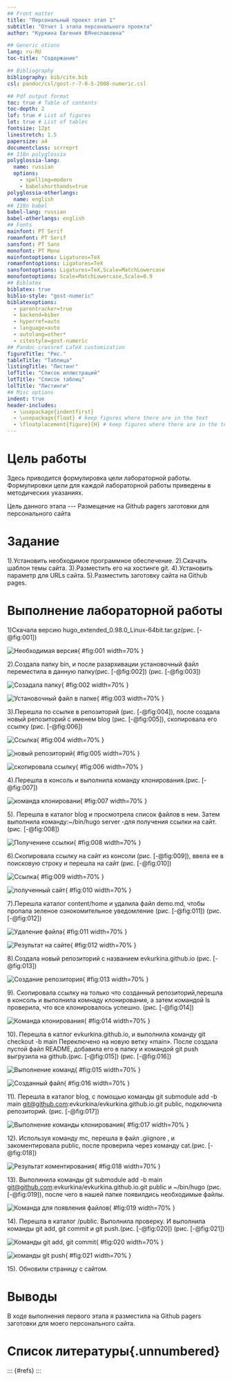 ```yaml
---
## Front matter
title: "Персональный проект этап 1"
subtitle: "Отчет 1 этапа персонального проекта"
author: "Куркина Евгения ВЯчеславовна"

## Generic otions
lang: ru-RU
toc-title: "Содержание"

## Bibliography
bibliography: bib/cite.bib
csl: pandoc/csl/gost-r-7-0-5-2008-numeric.csl

## Pdf output format
toc: true # Table of contents
toc-depth: 2
lof: true # List of figures
lot: true # List of tables
fontsize: 12pt
linestretch: 1.5
papersize: a4
documentclass: scrreprt
## I18n polyglossia
polyglossia-lang:
  name: russian
  options:
	- spelling=modern
	- babelshorthands=true
polyglossia-otherlangs:
  name: english
## I18n babel
babel-lang: russian
babel-otherlangs: english
## Fonts
mainfont: PT Serif
romanfont: PT Serif
sansfont: PT Sans
monofont: PT Mono
mainfontoptions: Ligatures=TeX
romanfontoptions: Ligatures=TeX
sansfontoptions: Ligatures=TeX,Scale=MatchLowercase
monofontoptions: Scale=MatchLowercase,Scale=0.9
## Biblatex
biblatex: true
biblio-style: "gost-numeric"
biblatexoptions:
  - parentracker=true
  - backend=biber
  - hyperref=auto
  - language=auto
  - autolang=other*
  - citestyle=gost-numeric
## Pandoc-crossref LaTeX customization
figureTitle: "Рис."
tableTitle: "Таблица"
listingTitle: "Листинг"
lofTitle: "Список иллюстраций"
lotTitle: "Список таблиц"
lolTitle: "Листинги"
## Misc options
indent: true
header-includes:
  - \usepackage{indentfirst}
  - \usepackage{float} # keep figures where there are in the text
  - \floatplacement{figure}{H} # keep figures where there are in the text
---
```


# Цель работы

Здесь приводится формулировка цели лабораторной работы. Формулировки
цели для каждой лабораторной работы приведены в методических
указаниях.

Цель данного этапа --- Размещение на Github pagers заготовки для персонального сайта

# Задание

1).Установить необходимое программное обеспечение.
2).Скачать шаблон темы сайта.
3).Разместить его на хостинге git.
4).Установить параметр для URLs сайта.
5).Разместить заготовку сайта на Github pages.


# Выполнение лабораторной работы

1)Скачала  версию hugo_extended_0.98.0_Linux-64bit.tar.gz(рис. [-@fig:001])

![Необходимая версия](image/Скрин1.png){ #fig:001 width=70% }

2).Создала папку bin, и после разархивации установочный файл переместила в данную папку(рис. [-@fig:002]) (рис. [-@fig:003])

![Созадала папку](image/Скрин2.png){ #fig:002 width=70% }

![Установочный файл в папке](image/Скрин3.png){ #fig:003 width=70% }

3).Перешла по ссылке в репозиторий (рис. [-@fig:004]), после создала новый репозиторий с именем blog (рис. [-@fig:005]), скопировала его ссылку (рис. [-@fig:006])

![Ссылка](image/Скрин4.png){ #fig:004 width=70% }

![новый репозиторий](image/Скрин5.png){ #fig:005 width=70% }

![скопировала ссылку](image/Скрин6.png){ #fig:006 width=70% }

4).Перешла в консоль и выполнила команду клонирования.(рис. [-@fig:007])

![команда клонировани](image/Скрин7.png){ #fig:007 width=70% }

5). Перешла в каталог blog и просмотрела список файлов в нем. Затем выполнила команду:~/bin/hugo server -для получения ссылки на сайт.(рис. [-@fig:008])

![Полученине ссылки](image/Скрин8.png){ #fig:008 width=70% }

6).Скопировала ссылку на сайт из консоли (рис. [-@fig:009]), ввела ее в поисковую строку и перешла на сайт (рис. [-@fig:010])

![Ссылка](image/Скрин9.png){ #fig:009 width=70% }

![полученный сайт](image/Скрин10.png){ #fig:010 width=70% }

7).Перешла каталог content/home и удалила файл demo.md, чтобы пропала зеленое ознокомительное уведомление (рис. [-@fig:011]) (рис. [-@fig:012])

![Удаление файла](image/Скрин11.png){ #fig:011 width=70% }

![Результат на сайте](image/Скрин12.png){ #fig:012 width=70% }

8).Создала новый репозиторий с названием evkurkina.github.io (рис. [-@fig:013])

![Создание репозитория](image/Скрин13.png){ #fig:013 width=70% }

9). Скопировала ссылку на только что созданный репозиторий,перешла в консоль и выполнила комнаду клонирования, а затем командой ls проверила, что все клонировалось успешно. (рис. [-@fig:014])

![Команда клонирования](image/Скрин14.png){ #fig:014 width=70% }

10). Перешла в катлог evkurkina.github.io, и выполнила команду git checkout -b main
Переключено на новую ветку «main». После создала пустой файл README, добавила его в папку и командой git push выгрузила на github.(рис. [-@fig:015]) (рис. [-@fig:016])

![Выполнение команд](image/Скрин15.png){ #fig:015 width=70% }

![Созданный файл](image/Скрин16.png){ #fig:016 width=70% }

11). Перешла в каталог blog, с помощью команды git submodule add -b main git@github.com:evkurkina/evkurkina.github.io.git public, подключила репозиторий. (рис. [-@fig:017])

![Выполнение команды клонирования](image/Скрин17.png){ #fig:017 width=70% }

12). Используя команду mc, перешла в файл .giignore , и закоментировала public, после проверила через команду cat.(рис. [-@fig:018])

![Результат коментирования](image/Скрин18.png){ #fig:018 width=70% }

13). Выполинила команды git submodule add -b main git@github.com:evkurkina/evkurkina.github.io.git public и ~/bin/hugo  (рис. [-@fig:019]), после чего в нашей папке появилдись необходимые файлы.

![Команда для появления файлов ](image/Скрин19.png){ #fig:019 width=70% }

14). Перешла в каталог /public. Выполнила проверку. И выполнила команды  git add, git commit  и git push.(рис. [-@fig:020]) (рис. [-@fig:021])

![Команды git add, git commit](image/Скрин20.png){ #fig:020 width=70% }

![команды git push](image/Скрин21.png){ #fig:021 width=70% }

15). Обновили страницу с сайтом.
# Выводы

В ходе выполнения первого этапа я разместила на Github pagers заготовки для моего персонального сайта.

# Список литературы{.unnumbered}

::: {#refs}
:::
